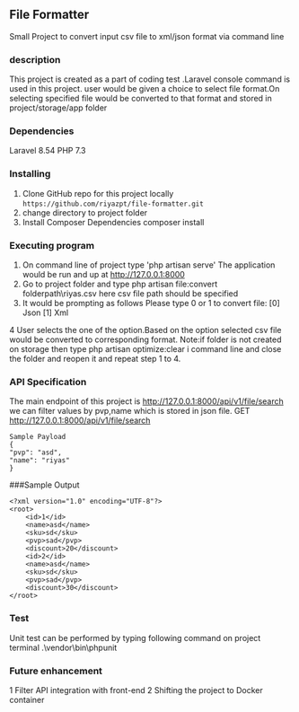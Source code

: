 ## File Formatter

Small Project to convert input csv file to xml/json format via command line

### description

This project is created as a part of coding test .Laravel console command is used in this project.
user would be given a choice to select file format.On selecting specified file would be converted to that format and
stored in project/storage/app folder

### Dependencies

Laravel 8.54
PHP 7.3

### Installing

1. Clone GitHub repo for this project locally
   `https://github.com/riyazpt/file-formatter.git`
2. change directory to project folder
3. Install Composer Dependencies
   composer install

### Executing program

1. On command line of project type 'php artisan serve'
   The application would be run and up at http://127.0.0.1:8000
2. Go to project folder and type
   php artisan file:convert folderpath\riyas.csv
   here csv file path should be specified
3. It would be prompting as follows
   Please type 0 or 1 to convert file:
   [0] Json
   [1] Xml

4 User selects the one of the option.Based on the option selected csv file would be converted to corresponding format.
Note:if folder is not created on storage then
type php artisan optimize:clear i command line
and close the folder and reopen it and repeat step 1 to 4.

### API Specification

The main endpoint of this project is http://127.0.0.1:8000/api/v1/file/search
we can filter values by pvp,name which is stored in json file.
GET http://127.0.0.1:8000/api/v1/file/search

```
Sample Payload
{
"pvp": "asd",
"name": "riyas"
}
```

###Sample Output

```
<?xml version="1.0" encoding="UTF-8"?>
<root>
    <id>1</id>
    <name>asd</name>
    <sku>sd</sku>
    <pvp>sad</pvp>
    <discount>20</discount>
    <id>2</id>
    <name>asd</name>
    <sku>sd</sku>
    <pvp>sad</pvp>
    <discount>30</discount>
</root>
```

### Test

Unit test can be performed by typing following command on project terminal
.\vendor\bin\phpunit

### Future enhancement

1 Filter API integration with front-end
2 Shifting the project to Docker container
